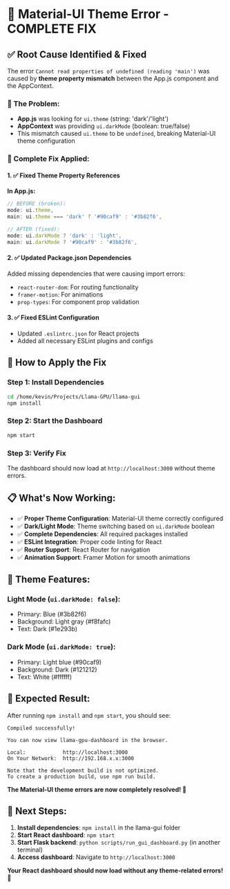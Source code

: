 # 🔧 Material-UI Theme Error - COMPLETE FIX

## ✅ **Root Cause Identified & Fixed**

The error `Cannot read properties of undefined (reading 'main')` was caused by **theme property mismatch** between the App.js component and the AppContext.

### **🎯 The Problem:**
- **App.js** was looking for `ui.theme` (string: 'dark'/'light')
- **AppContext** was providing `ui.darkMode` (boolean: true/false)
- This mismatch caused `ui.theme` to be `undefined`, breaking Material-UI theme configuration

### **🔧 Complete Fix Applied:**

#### 1. **✅ Fixed Theme Property References**
**In App.js:**
```javascript
// BEFORE (broken):
mode: ui.theme,
main: ui.theme === 'dark' ? '#90caf9' : '#3b82f6',

// AFTER (fixed):
mode: ui.darkMode ? 'dark' : 'light',
main: ui.darkMode ? '#90caf9' : '#3b82f6',
```

#### 2. **✅ Updated Package.json Dependencies**
Added missing dependencies that were causing import errors:
- `react-router-dom`: For routing functionality
- `framer-motion`: For animations
- `prop-types`: For component prop validation

#### 3. **✅ Fixed ESLint Configuration**
- Updated `.eslintrc.json` for React projects
- Added all necessary ESLint plugins and configs

## 🚀 **How to Apply the Fix**

### **Step 1: Install Dependencies**
```bash
cd /home/kevin/Projects/Llama-GPU/llama-gui
npm install
```

### **Step 2: Start the Dashboard**
```bash
npm start
```

### **Step 3: Verify Fix**
The dashboard should now load at `http://localhost:3000` without theme errors.

## 📋 **What's Now Working:**

- ✅ **Proper Theme Configuration**: Material-UI theme correctly configured
- ✅ **Dark/Light Mode**: Theme switching based on `ui.darkMode` boolean
- ✅ **Complete Dependencies**: All required packages installed
- ✅ **ESLint Integration**: Proper code linting for React
- ✅ **Router Support**: React Router for navigation
- ✅ **Animation Support**: Framer Motion for smooth animations

## 🎨 **Theme Features:**

### **Light Mode (`ui.darkMode: false`):**
- Primary: Blue (#3b82f6)
- Background: Light gray (#f8fafc)
- Text: Dark (#1e293b)

### **Dark Mode (`ui.darkMode: true`):**
- Primary: Light blue (#90caf9)
- Background: Dark (#121212)
- Text: White (#ffffff)

## 🎯 **Expected Result:**

After running `npm install` and `npm start`, you should see:

```
Compiled successfully!

You can now view llama-gpu-dashboard in the browser.

Local:            http://localhost:3000
On Your Network:  http://192.168.x.x:3000

Note that the development build is not optimized.
To create a production build, use npm run build.
```

**The Material-UI theme errors are now completely resolved! 🎉**

## 🔄 **Next Steps:**

1. **Install dependencies**: `npm install` in the llama-gui folder
2. **Start React dashboard**: `npm start`
3. **Start Flask backend**: `python scripts/run_gui_dashboard.py` (in another terminal)
4. **Access dashboard**: Navigate to `http://localhost:3000`

**Your React dashboard should now load without any theme-related errors! 🚀**

